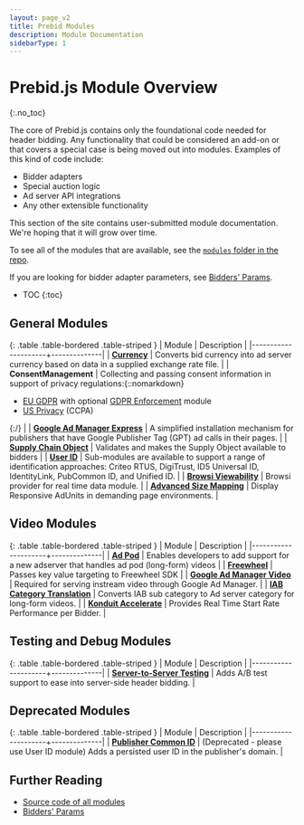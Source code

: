 ```yaml
---
layout: page_v2
title: Prebid Modules
description: Module Documentation
sidebarType: 1
---
```



# Prebid.js Module Overview
{:.no_toc}

The core of Prebid.js contains only the foundational code needed for header bidding. Any functionality that could be considered an add-on or that covers a special case is being moved out into modules.  Examples of this kind of code include:

- Bidder adapters
- Special auction logic
- Ad server API integrations
- Any other extensible functionality

This section of the site contains user-submitted module documentation.  We're hoping that it will grow over time.

To see all of the modules that are available, see the [`modules` folder in the repo](https://github.com/prebid/Prebid.js/tree/master/modules).

If you are looking for bidder adapter parameters, see [Bidders' Params]({{site.baseurl}}/dev-docs/bidders.html).

* TOC
{:toc}

## General Modules

{: .table .table-bordered .table-striped }
| Module              | Description  |
|---------------------+--------------|
| [**Currency**](/dev-docs/modules/currency.html) | Converts bid currency into ad server currency based on data in a supplied exchange rate file. |
| **ConsentManagement** | Collecting and passing consent information in support of privacy regulations:{::nomarkdown}<ul><li><a href="/dev-docs/modules/consentManagement.html">EU GDPR</a> with optional <a href="/dev-docs/modules/gdprEnforcement.html">GDPR Enforcement</a> module</li><li><a href="/dev-docs/modules/consentManagementUsp.html">US Privacy</a> (CCPA)</li></ul>{:/} |
| [**Google Ad Manager Express**](/dev-docs/modules/dfp_express.html) | A simplified installation mechanism for publishers that have Google Publisher Tag (GPT) ad calls in their pages. |
| [**Supply Chain Object**](/dev-docs/modules/schain.html) | Validates and makes the Supply Object available to bidders |
| [**User ID**](/dev-docs/modules/userId.html) | Sub-modules are available to support a range of identification approaches: Criteo RTUS, DigiTrust, ID5 Universal ID, IdentityLink, PubCommon ID, and Unified ID. |
| [**Browsi Viewability**]({{site.baseurl}}/dev-docs/modules/browsiRtdProvider.html) | Browsi provider for real time data module.  |
| [**Advanced Size Mapping**](/dev-docs/modules/sizeMappingV2.html) | Display Responsive AdUnits in demanding page environments. |

## Video Modules

{: .table .table-bordered .table-striped }
| Module              | Description  |
|---------------------+--------------|
| [**Ad Pod**](/dev-docs/modules/adpod.html) | Enables developers to add support for a new adserver that handles ad pod (long-form) videos |
| [**Freewheel**](/dev-docs/modules/freewheel.html) | Passes key value targeting to Freewheel SDK |
| [**Google Ad Manager Video**](/dev-docs/modules/dfp_video.html) | Required for serving instream video through Google Ad Manager. |
| [**IAB Category Translation**](/dev-docs/modules/categoryTranslation.html) | Converts IAB sub category to Ad server category for long-form videos. |
| [**Konduit Accelerate**](/dev-docs/modules/konduit.html) | Provides Real Time Start Rate Performance per Bidder. |

## Testing and Debug Modules

{: .table .table-bordered .table-striped }
| Module              | Description  |
|---------------------+--------------|
| [**Server-to-Server Testing**](/dev-docs/modules/s2sTesting.html) | Adds A/B test support to ease into server-side header bidding. |

## Deprecated Modules

{: .table .table-bordered .table-striped }
| Module              | Description  |
|---------------------+--------------|
| [**Publisher Common ID**](/dev-docs/modules/pubCommonId.html) | (Deprecated - please use User ID module) Adds a persisted user ID in the publisher's domain. |

## Further Reading

+ [Source code of all modules](https://github.com/prebid/Prebid.js/tree/master/modules)
+ [Bidders' Params]({{site.baseurl}}/dev-docs/bidders.html)


